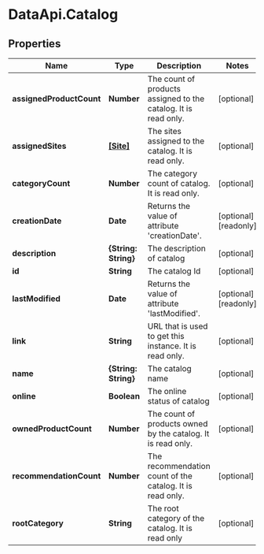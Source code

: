 # DataApi.Catalog

## Properties

Name | Type | Description | Notes
------------ | ------------- | ------------- | -------------
**assignedProductCount** | **Number** | The count of products assigned to the catalog. It is read only. | [optional] 
**assignedSites** | [**[Site]**](Site.md) | The sites assigned to the catalog. It is read only. | [optional] 
**categoryCount** | **Number** | The category count of catalog. It is read only. | [optional] 
**creationDate** | **Date** | Returns the value of attribute &#39;creationDate&#39;. | [optional] [readonly] 
**description** | **{String: String}** | The description of catalog | [optional] 
**id** | **String** | The catalog Id | [optional] 
**lastModified** | **Date** | Returns the value of attribute &#39;lastModified&#39;. | [optional] [readonly] 
**link** | **String** | URL that is used to get this instance. It is read only. | [optional] 
**name** | **{String: String}** | The catalog name | [optional] 
**online** | **Boolean** | The online status of catalog | [optional] 
**ownedProductCount** | **Number** | The count of products owned by the catalog. It is read only. | [optional] 
**recommendationCount** | **Number** | The recommendation count of the catalog. It is read only. | [optional] 
**rootCategory** | **String** | The root category of the catalog.  It is read only | [optional] 


